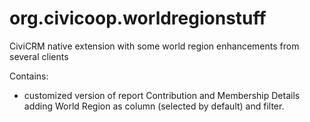 # org.civicoop.worldregionstuff
CiviCRM native extension with some world region enhancements from several clients

Contains:
* customized version of report Contribution and Membership Details adding World Region as column (selected by default) and filter.

